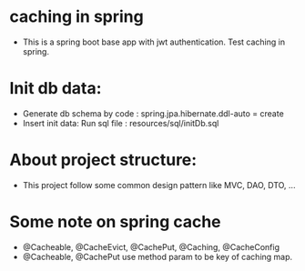 # caching in spring
- This is a spring boot base app with jwt authentication. Test caching in spring.

# Init db data:
- Generate db schema by code :
  spring.jpa.hibernate.ddl-auto = create
- Insert init data:
  Run sql file : resources/sql/initDb.sql
  
# About project structure:
- This project follow some common design pattern like MVC, DAO, DTO, ...

# Some note on spring cache
- @Cacheable, @CacheEvict, @CachePut, @Caching, @CacheConfig
- @Cacheable, @CachePut use method param to be key of caching map.

    
